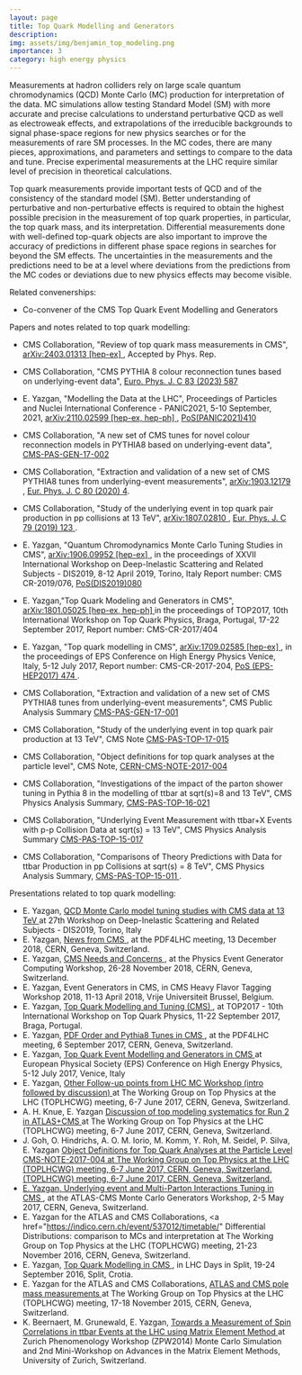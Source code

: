 ```yaml
---
layout: page
title: Top Quark Modelling and Generators
description: 
img: assets/img/benjamin_top_modeling.png
importance: 3
category: high energy physics
---
```


Measurements at hadron colliders rely on large scale quantum chromodynamics (QCD) Monte Carlo (MC) production for interpretation of the data. MC simulations allow testing Standard Model (SM) with more accurate and precise calculations to understand perturbative QCD as well as electroweak effects, and extrapolations of the irreducible backgrounds to signal phase-space regions for new physics searches or for the measurements of rare SM processes. In the MC codes, there are many pieces, approximations, and parameters and settings to compare to the data and tune. Precise experimental measurements at the LHC require similar level of precision in theoretical calculations. 

Top quark measurements provide important tests of QCD and of the consistency of the standard model (SM). Better understanding of perturbative and non-perturbative effects is required to obtain the highest possible precision in the measurement of top quark properties, in particular, the top quark mass, and its interpretation. Differential measurements done with well-defined top-quark objects are also important to improve the accuracy of predictions in different phase space regions in searches for beyond the SM effects. The uncertainties in the measurements and the predictions need to be at a level where deviations from the predictions from the MC codes or deviations due to new physics effects may become visible.

Related convenerships:
* Co-convener of the CMS Top Quark Event Modelling and Generators

Papers and notes related to top quark modelling:
* CMS Collaboration, "Review of top quark mass measurements in CMS", <a href="https://arxiv.org/abs/2403.01313"> arXiv:2403.01313 [hep-ex] </a>, Accepted by Phys. Rep. 

* CMS Collaboration, "CMS PYTHIA 8 colour reconnection tunes based on underlying-event data", <a href="https://link.springer.com/article/10.1140/epjc/s10052-023-11630-8"> Euro. Phys. J. C 83 (2023) 587 </a>

* E. Yazgan, "Modelling the Data at the LHC", Proceedings of Particles and Nuclei International Conference - PANIC2021, 5-10 September, 2021, <a href="https://arxiv.org/abs/2110.02599"> arXiv:2110.02599 [hep-ex, hep-ph] </a>, <a href="https://pos.sissa.it/380/410/"> PoS(PANIC2021)410 </a>

* CMS Collaboration, "A new set of CMS tunes for novel colour reconnection models in PYTHIA8 based on underlying-event data", <a href="https://cms-results.web.cern.ch/cms-results/public-results/preliminary-results/GEN-17-002/index.html"> CMS-PAS-GEN-17-002 </a>

* CMS Collaboration, "Extraction and validation of a new set of CMS PYTHIA8 tunes from underlying-event measurements", <a href="https://arxiv.org/abs/1903.12179"> arXiv:1903.12179 </a>, <a href="https://link.springer.com/article/10.1140%2Fepjc%2Fs10052-019-7499-4"> Eur. Phys. J. C 80 (2020) 4</a>.

* CMS Collaboration, "Study of the underlying event in top quark pair production in pp collisions at 13 TeV", <a href="http://arxiv.org/abs/1807.02810"> arXiv:1807.02810 </a>, <a href="https://link.springer.com/article/10.1140%2Fepjc%2Fs10052-019-6620-z"> Eur. Phys. J. C 79 (2019) 123 </a>. 

* E. Yazgan, "Quantum Chromodynamics Monte Carlo Tuning Studies in CMS", <a href="https://arxiv.org/abs/1906.09952"> arXiv:1906.09952 [hep-ex] </a>, in the proceedings of XXVII International Workshop on Deep-Inelastic Scattering and Related Subjects - DIS2019, 8-12 April 2019, Torino, Italy Report number: CMS CR-2019/076, <a href="https://pos.sissa.it/352/080/"> PoS(DIS2019)080 </a>

* E. Yazgan,"Top Quark Modeling and Generators in CMS",  <a href="https://arxiv.org/abs/1801.05025"> arXiv:1801.05025 [hep-ex, hep-ph] </a> in the proceedings of TOP2017, 10th International Workshop on Top Quark Physics, Braga, Portugal, 17-22 September 2017, Report number: CMS-CR-2017/404 

* E. Yazgan, "Top quark modelling in CMS", <a href="https://arxiv.org/abs/1709.02585"> arXiv:1709.02585 [hep-ex] </a>, in the proceedings of EPS Conference on High Energy Physics Venice, Italy, 5-12 July 2017, Report number: CMS-CR-2017-204, <a href="https://pos.sissa.it/314/474/pdf"> PoS (EPS-HEP2017) 474 </a>.  

* CMS Collaboration, "Extraction and validation of a new set of CMS PYTHIA8 tunes from underlying-event measurements", CMS Public Analysis Summary <a href="https://cds.cern.ch/record/2636284?ln=en"> CMS-PAS-GEN-17-001 </a>

* CMS Collaboration, "Study of the underlying event in top quark pair production at 13 TeV", CMS Note <a href="http://cms-results.web.cern.ch/cms-results/public-results/preliminary-results/TOP-17-015/index.html"> CMS-PAS-TOP-17-015 </a>

* CMS Collaboration, "Object definitions for top quark analyses at the particle level", CMS Note, <a href="https://cds.cern.ch/record/2267573"> CERN-CMS-NOTE-2017-004 </a>

* CMS Collaboration, "Investigations of the impact of the parton shower tuning in Pythia 8 in the modelling of ttbar at sqrt(s)=8 and 13 TeV", CMS Physics Analysis Summary, <a href="http://cds.cern.ch/record/2235192?ln=en"> CMS-PAS-TOP-16-021 </a>

* CMS Collaboration, "Underlying Event Measurement with ttbar+X Events with p-p Collision Data at sqrt(s) = 13 TeV", CMS Physics Analysis Summary <a href="https://cds.cern.ch/record/2114809/files/TOP-15-017-pas.pdf"> CMS-PAS-TOP-15-017 </a>

* CMS Collaboration, "Comparisons of Theory Predictions with Data for ttbar Production in pp Collisions at sqrt(s) = 8 TeV", CMS Physics Analysis Summary, <a href=""> CMS-PAS-TOP-15-011 </a>. 

Presentations related to top quark modelling:

* E. Yazgan, <a href="https://indico.cern.ch/event/749003/contributions/3319993/attachments/1828109/2992656/yazgan_DIS2019.pdf"> QCD Monte Carlo model tuning studies with CMS data at 13 TeV </a> at 27th Workshop on Deep-Inelastic Scattering and Related Subjects - DIS2019, Torino, Italy 
* E. Yazgan, <a href="https://indico.cern.ch/event/761343/timetable/"> News from CMS </a>, at the PDF4LHC meeting, 13 December 2018, CERN, Geneva, Switzerland.
* E. Yazgan, <a href="https://indico.cern.ch/event/751693/timetable/"> CMS Needs and Concerns </a>, at the Physics Event Generator Computing Workshop, 26-28 November 2018, CERN, Geneva, Switzerland.
* E. Yazgan, Event Generators in CMS, in CMS Heavy Flavor Tagging Workshop 2018, 11-13 April 2018, Vrije Universiteit Brussel, Belgium.
* E. Yazgan, <a href="https://indico.cern.ch/event/659310/"> Top Quark Modelling and Tuning (CMS) </a>, at TOP2017 - 10th International Workshop on Top Quark Physics, 11-22 September 2017, Braga, Portugal.
* E. Yazgan, <a href="https://indico.cern.ch/event/647565/timetable/"> PDF Order and Pythia8 Tunes in CMS </a>, at the PDF4LHC meeting, 6 September 2017, CERN, Geneva, Switzerland.
* E. Yazgan, <a href="https://indico.cern.ch/event/466934/contributions/2575303/"> Top Quark Event Modelling and Generators in CMS </a> at European Physical Society (EPS) Conference on High Energy Physics, 5-12 July 2017, Venice, Italy 
* E. Yazgan, <a href="https://indico.cern.ch/event/596233/timetable/#35-other-follow-up-points-from"> Other Follow-up points from LHC MC Workshop (intro followed by discussion) </a> at The Working Group on Top Physics at the LHC (TOPLHCWG) meeting, 6-7 June 2017, CERN, Geneva, Switzerland. 
* A. H. Knue, E. Yazgan <a href="https://indico.cern.ch/event/596233/timetable/#38-discussion-of-top-modeling"> Discussion of top modeling systematics for Run 2 in ATLAS+CMS </a> at The Working Group on Top Physics at the LHC (TOPLHCWG) meeting, 6-7 June 2017, CERN, Geneva, Switzerland. 
 * J. Goh, O. Hindrichs, A. O. M. Iorio, M. Komm, Y. Roh, M. Seidel, P. Silva, E. Yazgan <a href="https://indico.cern.ch/event/596233/contributions/2612668/attachments/1471956/2278093/pseudotopnote_mseidel.pdf"> Object Definitions for Top Quark Analyses at the Particle Level CMS-NOTE-2017-004 at The Working Group on Top Physics at the LHC (TOPLHCWG) meeting, 6-7 June 2017, CERN, Geneva, Switzerland. (TOPLHCWG) meeting, 6-7 June 2017, CERN, Geneva, Switzerland. 
* E. Yazgan, <a href="https://indico.cern.ch/event/588781/contributions/2547587/attachments/1453808/2242949/ATLAS-CMS-MC2017_efe_yazgan.pdf"> Underlying event and Multi-Parton Interactions Tuning in CMS </a>, at the ATLAS-CMS Monte Carlo Generators Workshop, 2-5 May 2017, CERN, Geneva, Switzerland. 
* E. Yazgan for the ATLAS and CMS Collaborations, <a href="https://indico.cern.ch/event/537012/timetable/" Differential Distributions: comparison to MCs and interpretation </a> at The Working Group on Top Physics at the LHC (TOPLHCWG) meeting, 21-23 November 2016, CERN, Geneva, Switzerland. 
* E. Yazgan, <a href="https://indico.cern.ch/event/505065/sessions/194988/#20160922"> Top Quark Modelling in CMS </a>, in LHC Days in Split, 19-24 September 2016, Split, Crotia.
* E. Yazgan for the ATLAS and CMS Collaborations, <a href="https://indico.cern.ch/event/403826/session/2/contribution/3/attachments/1188160/1723804/yazgan_toplhcwg_17_18_Nov_2015_final.pdf"> ATLAS and CMS pole mass measurements </a> at The Working Group on Top Physics at the LHC (TOPLHCWG) meeting, 17-18 November 2015, CERN, Geneva, Switzerland. 
* K. Beernaert, M. Grunewald, E. Yazgan, <a href="https://indico.cern.ch/getFile.py/access?contribId=21&resId=0&materialId=slides&confId=280658">Towards a Measurement of Spin Correlations in ttbar Events at the LHC using Matrix Element Method </a> at Zurich Phenomenology Workshop (ZPW2014) Monte Carlo Simulation and 2nd Mini-Workshop on Advances in the Matrix Element Methods, University of Zurich, Switzerland. 



<!--
Every project has a beautiful feature showcase page.
It's easy to include images in a flexible 3-column grid format.
Make your photos 1/3, 2/3, or full width.

To give your project a background in the portfolio page, just add the img tag to the front matter like so:

    ---
    layout: page
    title: project
    description: a project with a background image
    img: /assets/img/12.jpg
    ---

<div class="row">
    <div class="col-sm mt-3 mt-md-0">
        <img class="img-fluid rounded z-depth-1" src="{{ '/assets/img/1.jpg' | relative_url }}" alt="" title="example image"/>
    </div>
    <div class="col-sm mt-3 mt-md-0">
        <img class="img-fluid rounded z-depth-1" src="{{ '/assets/img/3.jpg' | relative_url }}" alt="" title="example image"/>
    </div>
    <div class="col-sm mt-3 mt-md-0">
        <img class="img-fluid rounded z-depth-1" src="{{ '/assets/img/5.jpg' | relative_url }}" alt="" title="example image"/>
    </div>
</div>
<div class="caption">
    Caption photos easily. On the left, a road goes through a tunnel. Middle, leaves artistically fall in a hipster photoshoot. Right, in another hipster photoshoot, a lumberjack grasps a handful of pine needles.
</div>
<div class="row">
    <div class="col-sm mt-3 mt-md-0">
        <img class="img-fluid rounded z-depth-1" src="{{ '/assets/img/5.jpg' | relative_url }}" alt="" title="example image"/>
    </div>
</div>
<div class="caption">
    This image can also have a caption. It's like magic.
</div>

You can also put regular text between your rows of images.
Say you wanted to write a little bit about your project before you posted the rest of the images.
You describe how you toiled, sweated, *bled* for your project, and then... you reveal it's glory in the next row of images.


<div class="row justify-content-sm-center">
    <div class="col-sm-8 mt-3 mt-md-0">
        <img class="img-fluid rounded z-depth-1" src="{{ '/assets/img/6.jpg' | relative_url }}" alt="" title="example image"/>
    </div>
    <div class="col-sm-4 mt-3 mt-md-0">
        <img class="img-fluid rounded z-depth-1" src="{{ '/assets/img/11.jpg' | relative_url }}" alt="" title="example image"/>
    </div>
</div>
<div class="caption">
    You can also have artistically styled 2/3 + 1/3 images, like these.
</div>


The code is simple.
Just wrap your images with `<div class="col-sm">` and place them inside `<div class="row">` (read more about the <a href="https://getbootstrap.com/docs/4.4/layout/grid/">Bootstrap Grid</a> system).
To make images responsive, add `img-fluid` class to each; for rounded corners and shadows use `rounded` and `z-depth-1` classes.
Here's the code for the last row of images above:

```html
<div class="row justify-content-sm-center">
    <div class="col-sm-8 mt-3 mt-md-0">
        <img class="img-fluid rounded z-depth-1" src="{{ '/assets/img/6.jpg' | relative_url }}" alt="" title="example image"/>
    </div>
    <div class="col-sm-4 mt-3 mt-md-0">
        <img class="img-fluid rounded z-depth-1" src="{{ '/assets/img/11.jpg' | relative_url }}" alt="" title="example image"/>
    </div>
</div>
```
-->
